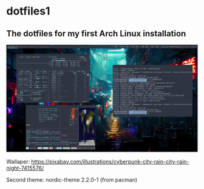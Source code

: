 # dotfiles1

## The dotfiles for my first Arch Linux installation

![alt text](/r1.1.png)

Wallaper: https://pixabay.com/illustrations/cyberpunk-city-rain-city-rain-night-7415576/

Second theme: nordic-theme 2.2.0-1 (from pacman)
